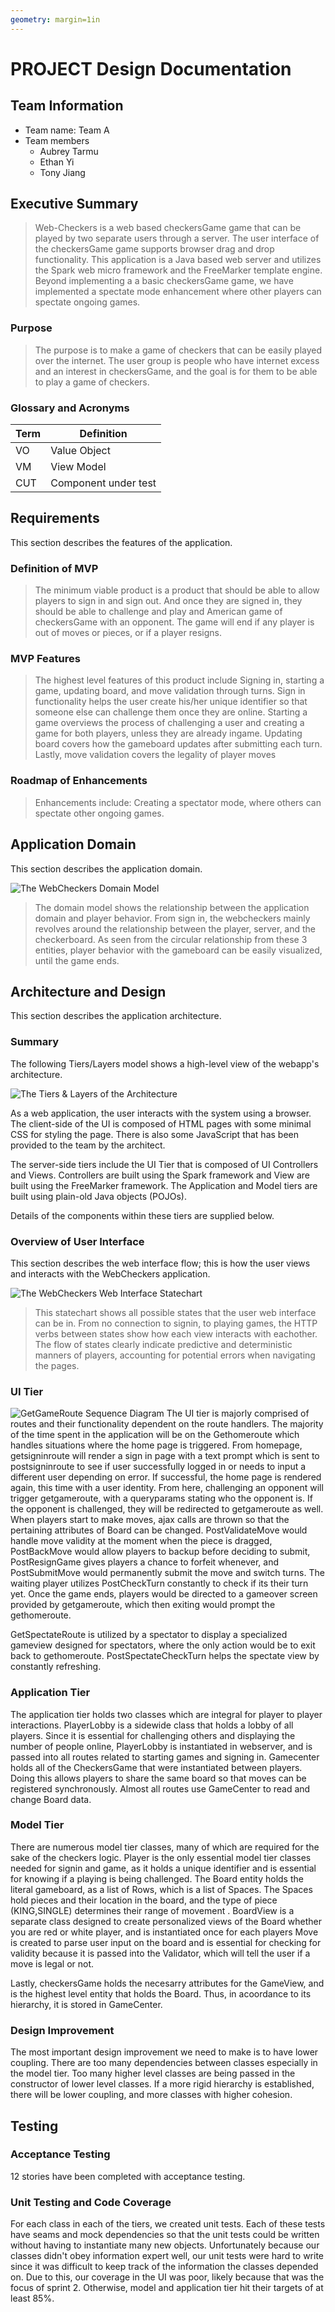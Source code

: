 ```yaml
---
geometry: margin=1in
---
```

# PROJECT Design Documentation

## Team Information
* Team name: Team A
* Team members
  * Aubrey Tarmu
  * Ethan Yi
  * Tony Jiang

## Executive Summary
> Web-Checkers is a web based checkersGame game that can be played by two separate users through a server. The user interface of the checkersGame game supports browser drag and drop functionality. This application is a Java based web server and utilizes the Spark web micro framework and the FreeMarker template engine. Beyond implementing a a basic checkersGame game, we have implemented a spectate mode enhancement where other players can spectate ongoing games.

### Purpose
> The purpose is to make a game of checkers that can be easily played over the internet. The user group is people who have internet excess and an interest in checkersGame, and the goal is for them to be able to play a game of checkers.

### Glossary and Acronyms

| Term | Definition |
|------|------------|
| VO | Value Object |
| VM | View Model |
| CUT| Component under test  |



## Requirements

This section describes the features of the application.


### Definition of MVP
> The minimum viable product is a product that should be able to allow players to sign in and sign out. 
And once they are signed in, they should be able to challenge and play and American game of checkersGame with an opponent.
The game will end if any player is out of moves or pieces, or if a player resigns.

### MVP Features
> The highest level features of this product include Signing in, starting a game, updating board, and move validation through turns.
Sign in functionality helps the user create his/her unique identifier so that someone else can challenge them once they are online.
Starting a game overviews the process of challenging a user and creating a game for both players, unless they are already ingame.
Updating board covers how the gameboard updates after submitting each turn. Lastly, move validation covers the legality
of player moves

### Roadmap of Enhancements
> Enhancements include:
Creating a spectator mode, where others can spectate other ongoing games.


## Application Domain

This section describes the application domain.

![The WebCheckers Domain Model](Swen261adomainanalysis.png)

> The domain model shows the relationship between the application domain and player behavior.
From sign in, the webcheckers mainly revolves around the relationship between the player, server, and the checkerboard.
As seen from the circular relationship from these 3 entities, player behavior with the gameboard can be easily visualized, until 
the game ends.


## Architecture and Design

This section describes the application architecture.

### Summary

The following Tiers/Layers model shows a high-level view of the webapp's architecture.

![The Tiers & Layers of the Architecture](architecture-tiers-and-layers.png)

As a web application, the user interacts with the system using a
browser.  The client-side of the UI is composed of HTML pages with
some minimal CSS for styling the page.  There is also some JavaScript
that has been provided to the team by the architect.

The server-side tiers include the UI Tier that is composed of UI Controllers and Views.
Controllers are built using the Spark framework and View are built using the FreeMarker framework.  The Application and Model tiers are built using plain-old Java objects (POJOs).

Details of the components within these tiers are supplied below.


### Overview of User Interface

This section describes the web interface flow; this is how the user views and interacts
with the WebCheckers application.

![The WebCheckers Web Interface Statechart](swen261statechart.png)

> This statechart shows all possible states that the user web interface can be in. From no connection to signin, to playing games,
the HTTP verbs between states show how each view interacts with eachother. The flow of states clearly indicate predictive and deterministic
manners of players, accounting for potential errors when navigating the pages.

### UI Tier
![GetGameRoute Sequence Diagram](swen261asequence.png)
The UI tier is majorly comprised of routes and their functionality dependent on the route handlers. 
The majority of the time spent in the application will be on the Gethomeroute which handles situations where the home page is triggered.
From homepage, getsigninroute will render a sign in page with a text prompt which is sent to postsigninroute to see if user successfully logged
in or needs to input a different user depending on error. If successful, the home page is rendered again, this time with a user identity.
From here, challenging an opponent will trigger getgameroute, with a queryparams stating who the opponent is. If the opponent is challenged, they
will be redirected to getgameroute as well. 
When players start to make moves, ajax calls are thrown so that the pertaining attributes of Board can be changed. PostValidateMove would handle move validity
at the moment when the piece is dragged, PostBackMove would allow players to backup before deciding to submit, PostResignGame gives players a chance to forfeit whenever,
and PostSubmitMove would permanently submit the move and switch turns. The waiting player utilizes PostCheckTurn constantly to check if its their turn yet.
Once the game ends, players would be directed to a gameover screen provided by getgameroute, which then exiting would prompt the gethomeroute.

GetSpectateRoute is utilized by a spectator to display a specialized gameview designed for spectators, where the only action would be to exit back to gethomeroute.
PostSpectateCheckTurn helps the spectate view by constantly refreshing.


### Application Tier
The application tier holds two classes which are integral for player to player interactions. PlayerLobby is a sidewide class that holds a lobby of all players. 
Since it is essential for challenging others and displaying the number of people online, PlayerLobby is instantiated in webserver, and is passed into all routes related
to starting games and signing in. Gamecenter holds all of the CheckersGame that were instantiated between players. Doing this allows players to share the same board so that
moves can be registered synchronously. Almost all routes use GameCenter to read and change Board data.

### Model Tier
There are numerous model tier classes, many of which are required for the sake of the checkers logic. Player is the only essential model tier classes needed for signin and game, as it holds a unique identifier and is essential for knowing if a playing is being challenged. The Board entity holds the literal gameboard, as a list of Rows, which is a list of Spaces. The Spaces hold pieces and their location in the board, and the type of piece (KING,SINGLE) determines their range of movement  .
BoardView is a separate class designed to create personalized views of the Board whether you are red or white player, and is instantiated once for each players
Move is created to parse user input on the board and is essential for checking for validity because it is passed into the Validator, which will tell the user if a move is legal or not.

Lastly, checkersGame holds the necesarry attributes for the GameView, and is the highest level entity that holds the Board. Thus, in acoordance to its hierarchy, it is stored in GameCenter.

### Design Improvement
The most important design improvement we need to make is to have lower coupling. There are too many dependencies between classes especially in the model tier.
Too many higher level classes are being passed in the constructor of lower level classes. If a more rigid hierarchy is established, there will be lower coupling,
and more classes with higher cohesion. 

## Testing

### Acceptance Testing
12 stories have been completed with acceptance testing. 

### Unit Testing and Code Coverage

For each class in each of the tiers, we created unit tests. Each of these tests have seams and mock dependencies so that the unit tests could be written 
without having to instantiate many new objects. 
Unfortunately because our classes didn't obey information expert well, our unit tests were hard to write since it was difficult to keep track of the information the classes depended on. Due to this, our coverage in the UI was poor, likely because that was the focus of sprint 2. Otherwise, model and application tier hit their targets
of at least 85%.
